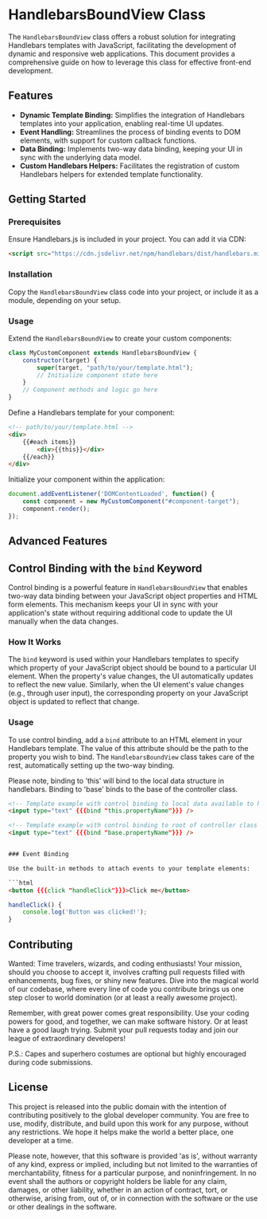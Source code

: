 
# HandlebarsBoundView Class

The `HandlebarsBoundView` class offers a robust solution for integrating Handlebars templates with JavaScript, facilitating the development of dynamic and responsive web applications. This document provides a comprehensive guide on how to leverage this class for effective front-end development.

## Features

- **Dynamic Template Binding:** Simplifies the integration of Handlebars templates into your application, enabling real-time UI updates.
- **Event Handling:** Streamlines the process of binding events to DOM elements, with support for custom callback functions.
- **Data Binding:** Implements two-way data binding, keeping your UI in sync with the underlying data model.
- **Custom Handlebars Helpers:** Facilitates the registration of custom Handlebars helpers for extended template functionality.

## Getting Started

### Prerequisites

Ensure Handlebars.js is included in your project. You can add it via CDN:

```html
<script src="https://cdn.jsdelivr.net/npm/handlebars/dist/handlebars.min.js"></script>
```

### Installation

Copy the `HandlebarsBoundView` class code into your project, or include it as a module, depending on your setup.

### Usage

Extend the `HandlebarsBoundView` to create your custom components:

```javascript
class MyCustomComponent extends HandlebarsBoundView {
    constructor(target) {
        super(target, "path/to/your/template.html");
        // Initialize component state here
    }
    // Component methods and logic go here
}
```

Define a Handlebars template for your component:

```html
<!-- path/to/your/template.html -->
<div>
    {{#each items}}
        <div>{{this}}</div>
    {{/each}}
</div>
```

Initialize your component within the application:

```javascript
document.addEventListener('DOMContentLoaded', function() {
    const component = new MyCustomComponent("#component-target");
    component.render();
});
```

## Advanced Features

## Control Binding with the `bind` Keyword

Control binding is a powerful feature in `HandlebarsBoundView` that enables two-way data binding between your JavaScript object properties and HTML form elements. This mechanism keeps your UI in sync with your application's state without requiring additional code to update the UI manually when the data changes.

### How It Works

The `bind` keyword is used within your Handlebars templates to specify which property of your JavaScript object should be bound to a particular UI element. When the property's value changes, the UI automatically updates to reflect the new value. Similarly, when the UI element's value changes (e.g., through user input), the corresponding property on your JavaScript object is updated to reflect that change.

### Usage

To use control binding, add a `bind` attribute to an HTML element in your Handlebars template. The value of this attribute should be the path to the property you wish to bind. The `HandlebarsBoundView` class takes care of the rest, automatically setting up the two-way binding.

Please note, binding to 'this' will bind to the local data structure in handlebars.  Binding to 'base' binds to the base of the controller class.

```html
<!-- Template example with control binding to local data available to handlebars -->
<input type="text" {{{bind "this.propertyName"}}} />

<!-- Template example with control binding to root of controller class -->
<input type="text" {{{bind "base.propertyName"}}} />


### Event Binding

Use the built-in methods to attach events to your template elements:

```html
<button {{{click "handleClick"}}}>Click me</button>
```

```javascript
handleClick() {
    console.log('Button was clicked!');
}
```

## Contributing

Wanted: Time travelers, wizards, and coding enthusiasts! Your mission, should you choose to accept it, involves crafting pull requests filled with enhancements, bug fixes, or shiny new features. Dive into the magical world of our codebase, where every line of code you contribute brings us one step closer to world domination (or at least a really awesome project).

Remember, with great power comes great responsibility. Use your coding powers for good, and together, we can make software history. Or at least have a good laugh trying. Submit your pull requests today and join our league of extraordinary developers!

P.S.: Capes and superhero costumes are optional but highly encouraged during code submissions.

## License

This project is released into the public domain with the intention of contributing positively to the global developer community. You are free to use, modify, distribute, and build upon this work for any purpose, without any restrictions. We hope it helps make the world a better place, one developer at a time.

Please note, however, that this software is provided 'as is', without warranty of any kind, express or implied, including but not limited to the warranties of merchantability, fitness for a particular purpose, and noninfringement. In no event shall the authors or copyright holders be liable for any claim, damages, or other liability, whether in an action of contract, tort, or otherwise, arising from, out of, or in connection with the software or the use or other dealings in the software.
